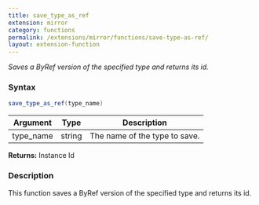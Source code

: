 ```yaml
---
title: save_type_as_ref
extension: mirror
category: functions
permalink: /extensions/mirror/functions/save-type-as-ref/
layout: extension-function
---
```


_Saves a ByRef version of the specified type and returns its id._

### Syntax ###
```cs
save_type_as_ref(type_name)
```

| Argument | Type | Description |
| --- | --- | --- |
| type_name | string | The name of the type to save. |

**Returns:** Instance Id

### Description

This function saves a ByRef version of the specified type and returns its id. 

